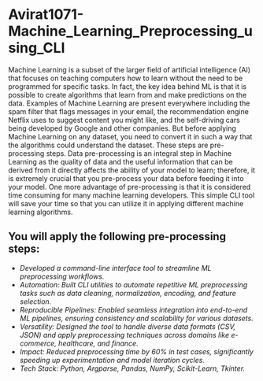 # Avirat1071-Machine_Learning_Preprocessing_using_CLI

Machine Learning is a subset of the larger field of artificial intelligence (AI) that focuses on teaching computers how to learn without the need to be programmed for specific tasks. 
In fact, the key idea behind ML is that it is possible to create algorithms that learn from and make predictions on the data.
Examples of Machine Learning are present everywhere including the spam filter that flags messages in your email, the recommendation engine Netflix uses to suggest content you might like, and the self-driving cars being developed by Google and other companies. 
But before applying Machine Learning on any dataset, you need to convert it in such a way that the algorithms could understand the dataset. 
These steps are pre-processing steps. 
Data pre-processing is an integral step in Machine Learning as the quality of data and the useful information that can be derived from it directly affects the ability of your model to learn; therefore, it is extremely crucial that you pre-process your data before feeding it into your model. 
One more advantage of pre-processing is that it is considered time consuming for many machine learning developers. 
This simple CLI tool will save your time so that you can utilize it in applying different machine learning algorithms.

## You will apply the following pre-processing steps:
- *Developed a command-line interface tool to streamline ML preprocessing workflows.*
- *Automation: Built CLI utilities to automate repetitive ML preprocessing tasks such as data cleaning, normalization, encoding, and feature selection.* 
- *Reproducible Pipelines: Enabled seamless integration into end-to-end ML pipelines, ensuring consistency and scalability for various datasets.* 
- *Versatility: Designed the tool to handle diverse data formats (CSV, JSON) and apply preprocessing techniques across domains like e-commerce, healthcare, and finance.* 
- *Impact: Reduced preprocessing time by 60% in test cases, significantly speeding up experimentation and model iteration cycles.* 
- *Tech Stack: Python, Argparse, Pandas, NumPy, Scikit-Learn, Tkinter.*
